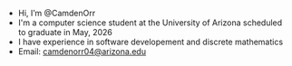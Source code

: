 - Hi, I’m @CamdenOrr
- I'm a computer science student at the University of Arizona scheduled to graduate in May, 2026
- I have experience in software developement and discrete mathematics
- Email: camdenorr04@arizona.edu 

<!---
CamdenOrr/CamdenOrr is a ✨ special ✨ repository because its `README.md` (this file) appears on your GitHub profile.
You can click the Preview link to take a look at your changes.
--->
